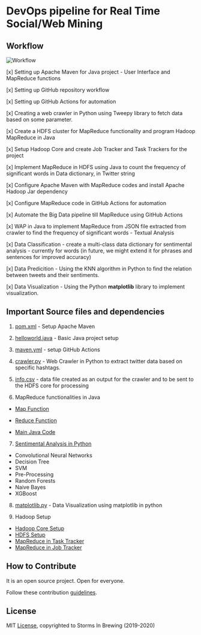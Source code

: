 # DevOps pipeline for Real Time Social/Web Mining

## Workflow 

![Workflow](img/Workflow.png)

[x] Setting up Apache Maven for Java project - User Interface and MapReduce functions

[x] Setting up GitHub repository workflow

[x] Setting up GitHub Actions for automation

[x] Creating a web crawler in Python using Tweepy library to fetch data based on some parameter.

[x] Create a HDFS cluster for MapReduce functionality and program Hadoop MapReduce in Java

[x] Setup Hadoop Core and create Job Tracker and Task Trackers for the project

[x] Implement MapReduce in HDFS using Java to count the frequency of significant words in Data dictionary, in Twitter string

[x] Configure Apache Maven with MapReduce codes and install Apache Hadoop Jar dependency

[x] Configure MapReduce code in GitHub Actions for automation

[x] Automate the Big Data pipeline till MapReduce using GitHub Actions

[x] WAP in Java to implement MapReduce from JSON file extracted from crawler to find the frequency of significant words - Textual Analysis

[x] Data Classification - create a multi-class data dictionary for sentimental analysis - currently for words (in future, we might extend it for phrases and sentences for improved accuracy)

[x] Data Predicition - Using the KNN algorithm in Python to find the relation between tweets and their sentiments.

[x] Data Visualization - Using the Python **matplotlib** library to implement visualization.

## Important Source files and dependencies

1. [pom.xml](pom.xml) - Setup Apache Maven

2. [helloworld.java](src/main/java/pkg/HelloWorld.java) - Basic Java project setup

3. [maven.yml](.github/workflows/maven.yml) - setup GitHub Actions

4. [crawler.py](src/crawler/Crawl.py) - Web Crawler in Python to extract twitter data based on specific hashtags.

5. [info.csv](src/crawler/info.csv) - data file created as an output for the crawler and to be sent to the HDFS core for processing

6. MapReduce functionalities in Java

* [Map Function](src/main/java/pkg/Map.java)
  
* [Reduce Function](src/main/java/pkg/Reduce.java)
  
* [Main Java Code](src/main/java/pkg/WordCountDriver.java)
  
7. [Sentimental Analysis in Python](src/sentimental_analysis)

* Convolutional Neural Networks
* Decision Tree
* SVM
* Pre-Processing
* Random Forests
* Naive Bayes
* XGBoost

8. [matplotlib.py](src/visualization/matplotlib.py) - Data Visualization using matplotlib in python

9. Hadoop Setup

* [Hadoop Core Setup](hdfs_setup/core-site.xml)
* [HDFS Setup](hdfs_setup/hdfs-site.xml)
* [MapReduce in Task Tracker](hdfs_setup/TaskTracker_MapReduce.xml)
* [MapReduce in Job Tracker](hdfs_setup/JobTracker_MapReduce.xml)

## How to Contribute

It is an open source project. Open for everyone.

Follow these contribution [guidelines](CONTRIBUTING.md).

## License

MIT [License](LICENSE), copyrighted to Storms In Brewing (2019-2020) 
